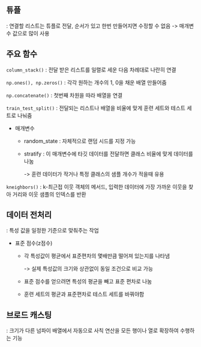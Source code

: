 ## 튜플
: 연결할 리스트는 튜플로 전달, 순서가 있고 한번 만들어지면 수정할 수 없음 -> 매개변수 값으로 많이 사용

## 주요 함수
`column_stack()` : 전달 받은 리스트를 일렬로 세운 다음 차례대로 나란히 연결

`np.ones(), np.zeros()` : 각각 원하는 개수의 1, 0을 채운 배열 만들어줌

`np.concatenate()` : 첫번째 차원을 따라 배열을 연결

`train_test_split()` : 전달되는 리스트나 배열을 비율에 맞게 훈련 세트와 테스트 세트로 나눠줌
- 매개변수
   - random_state : 자체적으로 랜덤 시드를 지정 가능
   - stratify : 이 매개변수에 타깃 데이터를 전달하면 클래스 비율에 맞게 데이터를 나눔
     
     -> 훈련 데이터가 작거나 특정 클래스의 샘플 개수가 적을때 유용
 
`kneighbors()` : k-최근접 이웃 객체의 메서드, 입력한 데이터에 가장 가까운 이웃을 찾아 거리와 이웃 샘플의 인덱스를 반환

## 데이터 전처리
: 특성 값을 일정한 기준으로 맞춰주는 작업
- 표준 점수(z점수)
    - 각 특성값이 평균에서 표준편차의 몇배만큼 떨어져 있는지를 나타냄
      
       -> 실제 특성값의 크기와 상관없이 동일 조건으로 비교 가능
    - 표준 점수를 얻으려면 특성의 평균을 빼고 표준 편차로 나눔
    - 훈련 세트의 평균과 표준편차로 테스트 세트를 바꿔야함
 
## 브로드 캐스팅
: 크기가 다른 넘파이 배열에서 자동으로 사칙 연산을 모든 행이나 열로 확장하여 수행하는 기능

